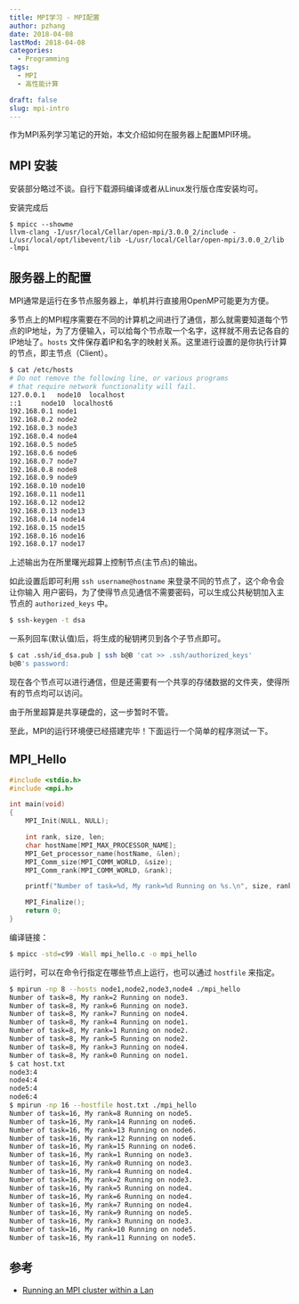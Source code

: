 ```yaml
---
title: MPI学习 - MPI配置
author: pzhang
date: 2018-04-08
lastMod: 2018-04-08
categories:
  - Programming
tags:
  - MPI
  - 高性能计算

draft: false
slug: mpi-intro
---
```


作为MPI系列学习笔记的开始，本文介绍如何在服务器上配置MPI环境。

<!--more-->

## MPI 安装

安装部分略过不谈。自行下载源码编译或者从Linux发行版仓库安装均可。

安装完成后

```shell
$ mpicc --showme
llvm-clang -I/usr/local/Cellar/open-mpi/3.0.0_2/include -L/usr/local/opt/libevent/lib -L/usr/local/Cellar/open-mpi/3.0.0_2/lib -lmpi
```
## 服务器上的配置

MPI通常是运行在多节点服务器上，单机并行直接用OpenMP可能更为方便。

多节点上的MPI程序需要在不同的计算机之间进行了通信，那么就需要知道每个节点的IP地址，为了方便输入，可以给每个节点取一个名字，这样就不用去记各自的IP地址了。`hosts` 文件保存着IP和名字的映射关系。这里进行设置的是你执行计算的节点，即主节点（Client）。

```bash
$ cat /etc/hosts
# Do not remove the following line, or various programs
# that require network functionality will fail.
127.0.0.1	node10	localhost
::1		node10  localhost6
192.168.0.1 node1
192.168.0.2 node2
192.168.0.3 node3
192.168.0.4 node4
192.168.0.5 node5
192.168.0.6 node6
192.168.0.7 node7
192.168.0.8 node8
192.168.0.9 node9
192.168.0.10 node10
192.168.0.11 node11
192.168.0.12 node12
192.168.0.13 node13
192.168.0.14 node14
192.168.0.15 node15
192.168.0.16 node16
192.168.0.17 node17
```

上述输出为在所里曙光超算上控制节点(主节点)的输出。

如此设置后即可利用 `ssh username@hostname` 来登录不同的节点了，这个命令会让你输入
用户密码，为了使得节点见通信不需要密码，可以生成公共秘钥加入主节点的 `authorized_keys` 中。

```bash
$ ssh-keygen -t dsa
```
一系列回车(默认值)后，将生成的秘钥拷贝到各个子节点即可。

```bash
$ cat .ssh/id_dsa.pub | ssh b@B 'cat >> .ssh/authorized_keys'
b@B's password:
```

现在各个节点可以进行通信，但是还需要有一个共享的存储数据的文件夹，使得所有的节点均可以访问。

由于所里超算是共享硬盘的，这一步暂时不管。

至此，MPI的运行环境便已经搭建完毕！下面运行一个简单的程序测试一下。

## MPI_Hello

```c
#include <stdio.h>
#include <mpi.h>

int main(void)
{
    MPI_Init(NULL, NULL);

    int rank, size, len;
    char hostName[MPI_MAX_PROCESSOR_NAME];
    MPI_Get_processor_name(hostName, &len);
    MPI_Comm_size(MPI_COMM_WORLD, &size);
    MPI_Comm_rank(MPI_COMM_WORLD, &rank);

    printf("Number of task=%d, My rank=%d Running on %s.\n", size, rank, hostName);

    MPI_Finalize();
    return 0;
}

```

编译链接：

```bash
$ mpicc -std=c99 -Wall mpi_hello.c -o mpi_hello
```

运行时，可以在命令行指定在哪些节点上运行，也可以通过 `hostfile` 来指定。

```bash
$ mpirun -np 8 --hosts node1,node2,node3,node4 ./mpi_hello
Number of task=8, My rank=2 Running on node3.
Number of task=8, My rank=6 Running on node3.
Number of task=8, My rank=7 Running on node4.
Number of task=8, My rank=4 Running on node1.
Number of task=8, My rank=1 Running on node2.
Number of task=8, My rank=5 Running on node2.
Number of task=8, My rank=3 Running on node4.
Number of task=8, My rank=0 Running on node1.
$ cat host.txt
node3:4
node4:4
node5:4
node6:4
$ mpirun -np 16 --hostfile host.txt ./mpi_hello
Number of task=16, My rank=8 Running on node5.
Number of task=16, My rank=14 Running on node6.
Number of task=16, My rank=13 Running on node6.
Number of task=16, My rank=12 Running on node6.
Number of task=16, My rank=15 Running on node6.
Number of task=16, My rank=1 Running on node3.
Number of task=16, My rank=0 Running on node3.
Number of task=16, My rank=4 Running on node4.
Number of task=16, My rank=2 Running on node3.
Number of task=16, My rank=5 Running on node4.
Number of task=16, My rank=6 Running on node4.
Number of task=16, My rank=7 Running on node4.
Number of task=16, My rank=9 Running on node5.
Number of task=16, My rank=3 Running on node3.
Number of task=16, My rank=10 Running on node5.
Number of task=16, My rank=11 Running on node5.
```





## 参考

- [Running an MPI cluster within a Lan](http://mpitutorial.com/tutorials/running-an-mpi-cluster-within-a-lan/)